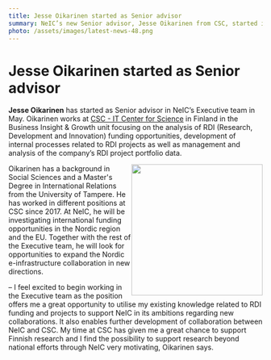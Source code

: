 ```yaml
---
title: Jesse Oikarinen started as Senior advisor
summary: NeIC’s new Senior advisor, Jesse Oikarinen from CSC, started in the Executive team in early May. Oikarinen will be working mainly with opportunities to expand the Nordic e-infrastructure collaboration in new directions. 
photo: /assets/images/latest-news-48.png
---
```


Jesse Oikarinen started as Senior advisor
===========================

**Jesse Oikarinen** has started as Senior advisor in NeIC’s Executive team in May. Oikarinen works at [CSC - IT Center for Science](https://www.csc.fi) in Finland in the Business Insight & Growth unit focusing on the analysis of RDI (Research, Development and Innovation) funding opportunities, development of internal processes related to RDI projects as well as management and analysis of the company’s RDI project portfolio data.

<p align="left">
<img class="normal" src="{% include baseurl %}/assets/images/news/jesse-oikarinen.jpeg" height="260" style="float: right" margin="0px 5px">
</p>

Oikarinen has a background in Social Sciences and a Master's Degree in International Relations from the University of Tampere. He has worked in different positions at CSC since 2017. At NeIC, he will be investigating international funding opportunities in the Nordic region and the EU. Together with the rest of the Executive team, he will look for opportunities to expand the Nordic e-infrastructure collaboration in new directions. 

– I feel excited to begin working in the Executive team as the position offers me a great opportunity to utilise my existing knowledge related to RDI funding and projects to support NeIC in its ambitions regarding new collaborations. It also enables further development of collaboration between NeIC and CSC. My time at CSC has given me a great chance to support Finnish research and I find the possibility to support research beyond national efforts through NeIC very motivating, Oikarinen says. 

